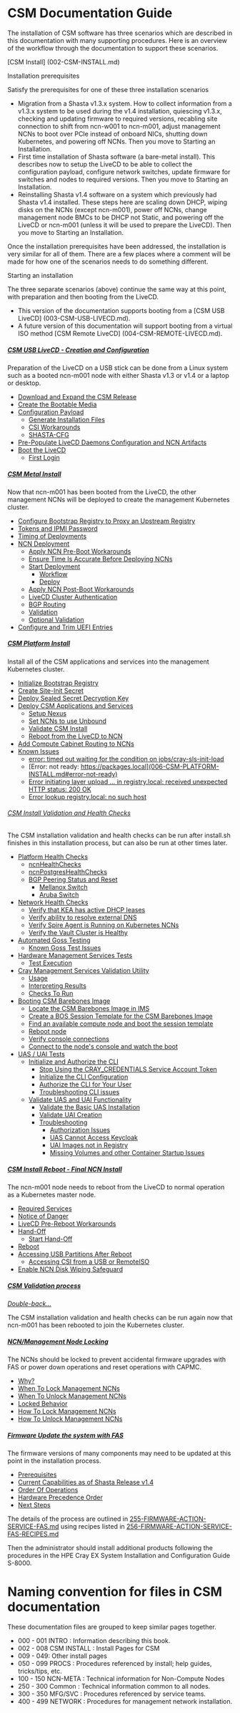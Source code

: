 # CSM Documentation Guide

The installation of CSM software has three scenarios which are described in this documentation with many supporting procedures. Here is an overview of the workflow through the documentation to support these scenarios.

[CSM Install] (002-CSM-INSTALL.md)

Installation prerequisites

Satisfy the prerequisites for one of these three installation scenarios 

* Migration from a Shasta v1.3.x system. How to collect information from a v1.3.x system to be used during the v1.4 installation, quiescing v1.3.x, checking and updating firmware to required versions, recabling site connection to shift from ncn-w001 to ncn-m001, adjust management NCNs to boot over PCIe instead of onboard NICs, shutting down Kubernetes, and powering off NCNs. Then you move to Starting an Installation.
* First time installation of Shasta software (a bare-metal install).  This describes now to setup the LiveCD to be able to collect the configuration payload, configure network switches, update firmware for switches and nodes to required versions. Then you move to Starting an Installation.
* Reinstalling Shasta v1.4 software on a system which previously had Shasta v1.4 installed. These steps here are scaling down DHCP, wiping disks on the NCNs (except ncn-m001), power off NCNs, change management node BMCs to be DHCP not Static, and powering off the LiveCD or ncn-m001 (unless it will be used to prepare the LiveCD).  Then you move to Starting an Installation.

Once the installation prerequisites have been addressed, the installation is very similar for all of them. There are a few places where a comment will be made for how one of the scenarios needs to do something different.

Starting an installation

The three separate scenarios (above) continue the same way at this point, with preparation and then booting from the LiveCD.  

* This version of the documentation supports booting from a [CSM USB LiveCD] (003-CSM-USB-LIVECD.md).
* A future version of this documentation will support booting from a virtual ISO method [CSM Remote LiveCD] (004-CSM-REMOTE-LIVECD.md). 

##### [CSM USB LiveCD - Creation and Configuration](003-CSM-USB-LIVECD.md)

Preparation of the LiveCD on a USB stick can be done from a Linux system such as a booted ncn-m001 node with either Shasta v1.3 or v1.4 or a laptop or desktop.

* [Download and Expand the CSM Release](003-CSM-USB-LIVECD.md#download-and-expand-the-csm-release)
* [Create the Bootable Media](003-CSM-USB-LIVECD.md#create-the-bootable-media)
* [Configuration Payload](003-CSM-USB-LIVECD.md#configuration-payload)
  * [Generate Installation Files](003-CSM-USB-LIVECD.md#generate-installation-files)
  * [CSI Workarounds](003-CSM-USB-LIVECD.md#csi-workarounds)
  * [SHASTA-CFG](003-CSM-USB-LIVECD.md#shasta-cfg)
* [Pre-Populate LiveCD Daemons Configuration and NCN Artifacts](003-CSM-USB-LIVECD.md#pre-populate-livecd-daemons-configuration-and-ncn-artifacts)
* [Boot the LiveCD](003-CSM-USB-LIVECD.md#boot-the-livecd)
  * [First Login](003-CSM-USB-LIVECD.md#first-login)

##### [CSM Metal Install](005-CSM-METAL-INSTALL.md)

Now that ncn-m001 has been booted from the LiveCD, the other management NCNs will be deployed to create the management Kubernetes cluster.

* [Configure Bootstrap Registry to Proxy an Upstream Registry](005-CSM-METAL-INSTALL.md#configure-bootstrap-registry-to-proxy-an-upstream-registry)
* [Tokens and IPMI Password](005-CSM-METAL-INSTALL.md#tokens-and-ipmi-password)
* [Timing of Deployments](005-CSM-METAL-INSTALL.md#timing-of-deployments)
* [NCN Deployment](005-CSM-METAL-INSTALL.md#ncn-deployment)
  * [Apply NCN Pre-Boot Workarounds](005-CSM-METAL-INSTALL.md#apply-ncn-pre-boot-workarounds)
  * [Ensure Time Is Accurate Before Deploying NCNs](005-CSM-METAL-INSTALL.md#ensure-time-is-accurate-before-deploying-ncns)
  * [Start Deployment](005-CSM-METAL-INSTALL.md#start-deployment)
    * [Workflow](005-CSM-METAL-INSTALL.md#workflow)
    * [Deploy](005-CSM-METAL-INSTALL.md#deploy)
  * [Apply NCN Post-Boot Workarounds](005-CSM-METAL-INSTALL.md#apply-ncn-post-boot-workarounds)
  * [LiveCD Cluster Authentication](005-CSM-METAL-INSTALL.md#livecd-cluster-authentication)
  * [BGP Routing](005-CSM-METAL-INSTALL.md#bgp-routing)
  * [Validation](005-CSM-METAL-INSTALL.md#validation)
  * [Optional Validation](005-CSM-METAL-INSTALL.md#optional-validation)
* [Configure and Trim UEFI Entries](005-CSM-METAL-INSTALL.md#configure-and-trim-uefi-entries)


##### [CSM Platform Install](006-CSM-PLATFORM-INSTALL.md)

Install all of the CSM applications and services into the management Kubernetes cluster.

* [Initialize Bootstrap Registry](006-CSM-PLATFORM-INSTALL.md#initialize-bootstrap-registry)
* [Create Site-Init Secret](006-CSM-PLATFORM-INSTALL.md#create-site-init-secret)
* [Deploy Sealed Secret Decryption Key](006-CSM-PLATFORM-INSTALL.md#deploy-sealed-secret-decryption-key)
* [Deploy CSM Applications and Services](006-CSM-PLATFORM-INSTALL.md#deploy-csm-applications-and-services)
  * [Setup Nexus](006-CSM-PLATFORM-INSTALL.md#setup-nexus)
  * [Set NCNs to use Unbound](006-CSM-PLATFORM-INSTALL.md#set-ncns-to-use-unbound)
  * [Validate CSM Install](006-CSM-PLATFORM-INSTALL.md#validate-csm-install)
  * [Reboot from the LiveCD to NCN](006-CSM-PLATFORM-INSTALL.md#reboot-from-the-livecd-to-ncn)
* [Add Compute Cabinet Routing to NCNs](006-CSM-PLATFORM-INSTALL.md#add-compute-cabinet-routing-to-ncns)
* [Known Issues](006-CSM-PLATFORM-INSTALL.md#known-issues)
  * [error: timed out waiting for the condition on jobs/cray-sls-init-load](006-CSM-PLATFORM-INSTALL.md#error-timed-out-sls-init-load-job)
  * [Error: not ready: https://packages.local](006-CSM-PLATFORM-INSTALL.md#error-not-ready)
  * [Error initiating layer upload ... in registry.local: received unexpected HTTP status: 200 OK](006-CSM-PLATFORM-INSTALL.md#error-initiating-layer-upload)
  * [Error lookup registry.local: no such host](006-CSM-PLATFORM-INSTALL.md#error-registry-local-no-such-host)

<a name="csm-install-validation-and-health-checks"></a> 
###### [CSM Install Validation and Health Checks](008-CSM-VALIDATION.md)

The CSM installation validation and health checks can be run after install.sh finishes in this installation process, but can also be run at other times later.

* [Platform Health Checks](008-CSM-VALIDATION.md#platform-health-checks)
  * [ncnHealthChecks](008-CSM-VALIDATION.md#pet-ncnhealthchecks)
  * [ncnPostgresHealthChecks](008-CSM-VALIDATION.md#pet-ncnpostgreshealthchecks)
  * [BGP Peering Status and Reset](008-CSM-VALIDATION.md#pet-bgp)
    * [Mellanox Switch](008-CSM-VALIDATION.md#pet-bgp-mellanox)
    * [Aruba Switch](008-CSM-VALIDATION.md#pet-bgp-aruba)
* [Network Health Checks](008-CSM-VALIDATION.md#network-health-checks)
  * [Verify that KEA has active DHCP leases](008-CSM-VALIDATION.md#net-kea)
  * [Verify ability to resolve external DNS](008-CSM-VALIDATION.md#net-extdns)
  * [Verify Spire Agent is Running on Kubernetes NCNs](008-CSM-VALIDATION.md#net-spire)
  * [Verify the Vault Cluster is Healthy](008-CSM-VALIDATION.md#net-vault)
* [Automated Goss Testing](008-CSM-VALIDATION.md#automated-goss-testing)
  * [Known Goss Test Issues](008-CSM-VALIDATION.md#autogoss-issues)
* [Hardware Management Services Tests](008-CSM-VALIDATION.md#hms-tests)
  * [Test Execution](008-CSM-VALIDATION.md#hms-exec)
* [Cray Management Services Validation Utility](008-CSM-VALIDATION.md#cms-validation-utility)
  * [Usage](008-CSM-VALIDATION.md#cms-usage)
  * [Interpreting Results](008-CSM-VALIDATION.md#cms-results)
  * [Checks To Run](008-CSM-VALIDATION.md#cms-checks)
* [Booting CSM Barebones Image](008-CSM-VALIDATION.md#booting-csm-barebones-image)
  * [Locate the CSM Barebones Image in IMS](008-CSM-VALIDATION.md#csm-ims)
  * [Create a BOS Session Template for the CSM Barebones Image](008-CSM-VALIDATION.md#csm-bst)
  * [Find an available compute node and boot the session template](008-CSM-VALIDATION.md#csm-node)
  * [Reboot node](008-CSM-VALIDATION.md#csm-reboot)
  * [Verify console connections](008-CSM-VALIDATION.md#csm-consoles)
  * [Connect to the node's console and watch the boot](008-CSM-VALIDATION.md#csm-watch)
* [UAS / UAI Tests](008-CSM-VALIDATION.md#uas-uai-tests)
  * [Initialize and Authorize the CLI](008-CSM-VALIDATION.md#uas-uai-init-cli)
    * [Stop Using the CRAY_CREDENTIALS Service Account Token](008-CSM-VALIDATION.md#uas-uai-init-cli-stop)
    * [Initialize the CLI Configuration](008-CSM-VALIDATION.md#uas-uai-init-cli-init)
    * [Authorize the CLI for Your User](008-CSM-VALIDATION.md#uas-uai-init-cli-auth)
    * [Troubleshooting CLI issues](008-CSM-VALIDATION.md#uas-uai-init-cli-debug)
  * [Validate UAS and UAI Functionality](008-CSM-VALIDATION.md#uas-uai-validate)
    * [Validate the Basic UAS Installation](008-CSM-VALIDATION.md#uas-uai-validate-install)
    * [Validate UAI Creation](008-CSM-VALIDATION.md#uas-uai-validate-create)
    * [Troubleshooting](008-CSM-VALIDATION.md#uas-uai-validate-debug)
      * [Authorization Issues](008-CSM-VALIDATION.md#uas-uai-validate-debug-auth)
      * [UAS Cannot Access Keycloak](008-CSM-VALIDATION.md#uas-uai-validate-debug-keycloak)
      * [UAI Images not in Registry](008-CSM-VALIDATION.md#uas-uai-validate-debug-registry)
      * [Missing Volumes and other Container Startup Issues](008-CSM-VALIDATION.md#uas-uai-validate-debug-container)

##### [CSM Install Reboot - Final NCN Install](007-CSM-INSTALL-REBOOT.md)

The ncn-m001 node needs to reboot from the LiveCD to normal operation as a Kubernetes master node.

* [Required Services](007-CSM-INSTALL-REBOOT.md#required-services)
* [Notice of Danger](007-CSM-INSTALL-REBOOT.md#notice-of-danger)
* [LiveCD Pre-Reboot Workarounds](007-CSM-INSTALL-REBOOT.md#livecd-pre-reboot-workarounds)
* [Hand-Off](007-CSM-INSTALL-REBOOT.md#hand-off)
  * [Start Hand-Off](007-CSM-INSTALL-REBOOT.md#start-hand-off)
* [Reboot](007-CSM-INSTALL-REBOOT.md#reboot)
* [Accessing USB Partitions After Reboot](007-CSM-INSTALL-REBOOT.md#accessing-usb-partitions-after-reboot)
  * [Accessing CSI from a USB or RemoteISO](007-CSM-INSTALL-REBOOT.md#accessing-csi-from-a-usb-or-remoteiso)
* [Enable NCN Disk Wiping Safeguard](007-CSM-INSTALL-REBOOT.md#enable-ncn-disk-wiping-safeguard)

##### [CSM Validation process](008-CSM-VALIDATION.md)

[*Double-back...*](#csm-install-validation-and-health-checks)

The CSM installation validation and health checks can be run again now that ncn-m001 has been rebooted to join the Kubernetes cluster. 

##### [NCN/Management Node Locking](009-NCN-LOCKING.md) 

The NCNs should be locked to prevent accidental firmware upgrades with FAS or power down operations and reset operations with CAPMC.

* [Why?](009-NCN-LOCKING.md#why)
* [When To Lock Management NCNs](009-NCN-LOCKING.md#when-to-lock-management-ncns)
* [When To Unlock Management NCNs](009-NCN-LOCKING.md#when-to-unlock-management-ncns)
* [Locked Behavior](009-NCN-LOCKING.md#locked-behavior)
* [How To Lock Management NCNs](009-NCN-LOCKING.md#how-to-lock-management-ncns)
* [How To Unlock Management NCNs](009-NCN-LOCKING.md#how-to-unlock-management-ncns)


##### [Firmware Update the system with FAS](010-FIRMWARE-UPDATE-WITH-FAS.md)

The firmware versions of many components may need to be updated at this point in the installation process.

* [Prerequisites](010-FIRMWARE-UPDATE-WITH-FAS.md#prerequisites)
* [Current Capabilities as of Shasta Release v1.4](010-FIRMWARE-UPDATE-WITH-FAS.md#current-capabilities)
* [Order Of Operations](010-FIRMWARE-UPDATE-WITH-FAS.md#order-of-operations)
* [Hardware Precedence Order](010-FIRMWARE-UPDATE-WITH-FAS.md#hardware-precedence-order)
* [Next Steps](010-FIRMWARE-UPDATE-WITH-FAS.md#next-steps)


The details of the process are outlined in [255-FIRMWARE-ACTION-SERVICE-FAS.md](255-FIRMWARE-ACTION-SERVICE-FAS.md) using recipes listed in [256-FIRMWARE-ACTION-SERVICE-FAS-RECIPES.md](256-FIRMWARE-ACTION-SERVICE-FAS-RECIPES.md)

Then the administrator should install additional products following the procedures in the HPE Cray EX System Installation and Configuration Guide S-8000.

# Naming convention for files in CSM documentation

These documentation files are grouped to keep similar pages together.

- 000 - 001 INTRO : Information describing this book.
- 002 - 008 CSM INSTALL : Install Pages for CSM
- 009 - 049: Other install pages
- 050 - 099 PROCS : Procedures referenced by install; help guides, tricks/tips, etc.
- 100 - 150 NCN-META : Technical information for Non-Compute Nodes
- 250 - 300 Common  : Technical information common to all nodes.
- 300 - 350 MFG/SVC : Procedures referenced by service teams.
- 400 - 499 NETWORK : Procedures for management network installation.
